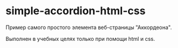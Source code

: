 # simple-accordion-html-css

Пример самого простого элемента веб-страницы "Аккордеона".

Выполнен в учебных целях только при помощи html и css.
